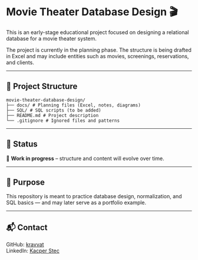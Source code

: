 # Movie Theater Database Design 🎬

This is an early-stage educational project focused on designing a relational database for a movie theater system.

The project is currently in the planning phase. The structure is being drafted in Excel and may include entities such as movies, screenings, reservations, and clients.

---

## 📁 Project Structure
```
movie-theater-database-design/
├── docs/ # Planning files (Excel, notes, diagrams)
├── SQL/ # SQL scripts (to be added)
├── README.md # Project description
└── .gitignore # Ignored files and patterns
```
---

## 📌 Status

🔧 **Work in progress** – structure and content will evolve over time.

---

## 🧠 Purpose

This repository is meant to practice database design, normalization, and SQL basics — and may later serve as a portfolio example.

---

## 📬 Contact

GitHub: [kravvat](https://github.com/kravvat)  
LinkedIn: [Kacper Stec](https://www.linkedin.com/in/kacper-stec/)

